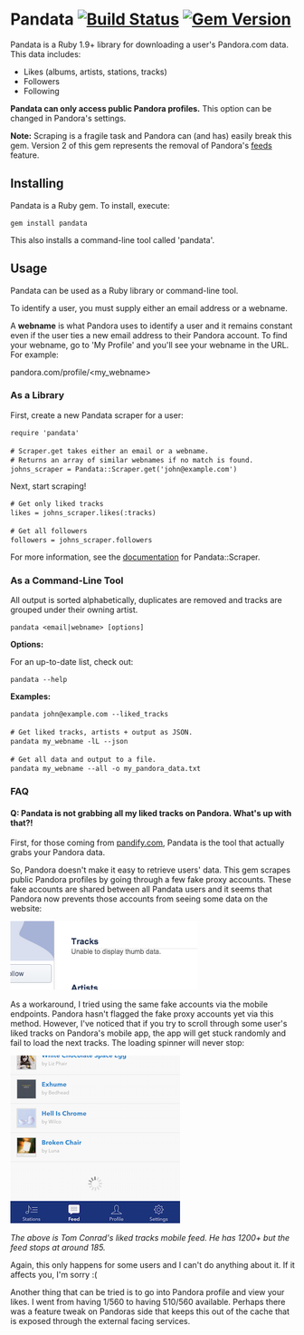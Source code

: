 # Pandata [![Build Status](https://travis-ci.org/ustasb/pandata.svg?branch=master)](https://travis-ci.org/ustasb/pandata) [![Gem Version](https://badge.fury.io/rb/pandata.svg)](https://badge.fury.io/rb/pandata)
Pandata is a Ruby 1.9+ library for downloading a user's Pandora.com data. This data includes:

- Likes (albums, artists, stations, tracks)
- Followers
- Following

**Pandata can only access public Pandora profiles.** This option can be changed in Pandora's settings.

**Note:** Scraping is a fragile task and Pandora can (and has) easily break this
gem. Version 2 of this gem represents the removal of Pandora's [feeds][1] feature.

## Installing

Pandata is a Ruby gem. To install, execute:

    gem install pandata

This also installs a command-line tool called 'pandata'.

## Usage

Pandata can be used as a Ruby library or command-line tool.

To identify a user, you must supply either an email address or a webname.

A **webname** is what Pandora uses to identify a user and it remains constant even if the user ties a new email address to their Pandora account.
To find your webname, go to 'My Profile' and you'll see your webname in the URL. For example:

pandora.com/profile/\<my_webname\>

### As a Library

First, create a new Pandata scraper for a user:

    require 'pandata'

    # Scraper.get takes either an email or a webname.
    # Returns an array of similar webnames if no match is found.
    johns_scraper = Pandata::Scraper.get('john@example.com')

Next, start scraping!

    # Get only liked tracks
    likes = johns_scraper.likes(:tracks)

    # Get all followers
    followers = johns_scraper.followers

For more information, see the [documentation][2] for Pandata::Scraper.

### As a Command-Line Tool

All output is sorted alphabetically, duplicates are removed and tracks are grouped under their owning artist.

    pandata <email|webname> [options]

**Options:**

For an up-to-date list, check out:

    pandata --help

**Examples:**

    pandata john@example.com --liked_tracks

    # Get liked tracks, artists + output as JSON.
    pandata my_webname -lL --json

    # Get all data and output to a file.
    pandata my_webname --all -o my_pandora_data.txt

### FAQ

#### Q: Pandata is not grabbing all my liked tracks on Pandora. What's up with that?!

First, for those coming from [pandify.com](http://pandify.com), Pandata is the
tool that actually grabs your Pandora data.

So, Pandora doesn't make it easy to retrieve users' data. This gem scrapes
public Pandora profiles by going through a few fake proxy accounts. These fake
accounts are shared between all Pandata users and it seems that Pandora now
prevents those accounts from seeing some data on the website:

![Unable to display thumb data.](https://raw.githubusercontent.com/ustasb/pandata/master/unable_to_display_data.png)

As a workaround, I tried using the same fake accounts via the mobile endpoints.
Pandora hasn't flagged the fake proxy accounts yet via this method. However, I've
noticed that if you try to scroll through some user's liked tracks on Pandora's
mobile app, the app will get stuck randomly and fail to load the next tracks.
The loading spinner will never stop:

![tconrad infinite feed](https://raw.githubusercontent.com/ustasb/pandata/master/tconrad_infinite_feed.png)

*The above is Tom Conrad's liked tracks mobile feed. He has 1200+ but the feed stops at around 185.*

Again, this only happens for some users and I can't do anything about it. If it
affects you, I'm sorry :(

Another thing that can be tried is to go into Pandora profile and view your likes.  I went from having 1/560 to having 510/560 available.  Perhaps there was a feature tweak on Pandoras side that keeps this out of the cache that is exposed through the external facing services.

[1]: http://blog.pandora.com/2006/02/02/pandora_21_rss
[2]: http://rubydoc.info/gems/pandata/frames
